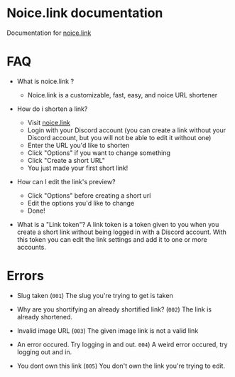 # Noice.link documentation
Documentation for [noice.link](https://noice.link)

# FAQ
- What is noice.link ? 
  - Noice.link is a customizable, fast, easy, and noice URL shortener 

- How do i shorten a link? 
  - Visit [noice.link](https://noice.link)
  - Login with your Discord account (you can create a link without your Discord account, but you will not be able to edit it without one)
  - Enter the URL you'd like to shorten
  - Click "Options" if you want to change something
  - Click "Create a short URL"
  - You just made your first short link!

- How can I edit the link's preview?
  - Click "Options" before creating a short url
  - Edit the options you'd like to change
  - Done!

- What is a "Link token"? 
  A link token is a token given to you when you create a short link without being logged in with a Discord account. With this token you can edit the link settings and add it to one or more accounts.

# Errors
- Slug taken (`001`)
  The slug you're trying to get is taken
  
- Why are you shortifying an already shortified link? (`002`)
  The link is already shortened.

- Invalid image URL (`003`)
  The given image link is not a valid link

- An error occured. Try logging in and out. `004`)
  A weird error occured, try logging out and in.

- You dont own this link (`005`)
  You don't own the link you're trying to edit.